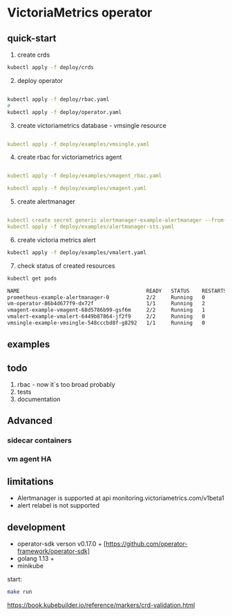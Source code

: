 # VictoriaMetrics operator

## quick-start


1) create crds

```bash
kubectl apply -f deploy/crds
```

2) deploy operator
```bash

kubectl apply -f deploy/rbac.yaml
#
kubectl apply -f deploy/operator.yaml

```
3) create victoriametrics database - vmsingle resource
```yaml

kubectl apply -f deploy/examples/vmsingle.yaml

```
4) create rbac for victoriametrics agent 
```yaml

kubectl apply -f deploy/examples/vmagent_rbac.yaml

kubectl apply -f deploy/examples/vmagent.yaml

```
5) create alertmanager

```yaml

kubectl create secret generic alertmanager-example-alertmanager --from-file deploy/examples/alertmanager.yaml
kubectl apply -f deploy/examples/alertmanager-sts.yaml


```

6) create victoria metrics alert
```bash
kubectl apply -f deploy/examples/vmalert.yaml

```
7) check status of created resources
```bash
kubectl get pods

NAME                                         READY   STATUS    RESTARTS   AGE
prometheus-example-alertmanager-0            2/2     Running   0          82s
vm-operator-86b4d677f9-dx72f                 1/1     Running   2          6m15s
vmagent-example-vmagent-68d5786b99-gsf6m     2/2     Running   1          4m35s
vmalert-example-vmalert-6449b87864-jf2f9     2/2     Running   0          48s
vmsingle-example-vmsingle-548cccbd8f-g8292   1/1     Running   0          5m18s


```





## examples


## todo
1) rbac - now it`s too broad probably
3) tests
4) documentation


## Advanced

### sidecar containers

### vm agent HA


## limitations

- Alertmanager is supported at api monitoring.victoriametrics.com/v1beta1     
- alert relabel is not supported

## development

- operator-sdk verson v0.17.0 +  [https://github.com/operator-framework/operator-sdk]
- golang 1.13 +
- minikube 

start:
```bash
make run
```




https://book.kubebuilder.io/reference/markers/crd-validation.html